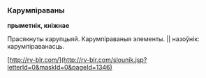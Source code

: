 ### Карумпіраваны
**прыметнік, кніжнае**

Прасякнуты карупцыяй. Карумпіраваныя элементы. || назоўнік: карумпіраванасць.

<a rel="author">[http://rv-blr.com/](http://rv-blr.com/slounik.jsp?letterId=0&maskId=0&pageId=1346)</a>
